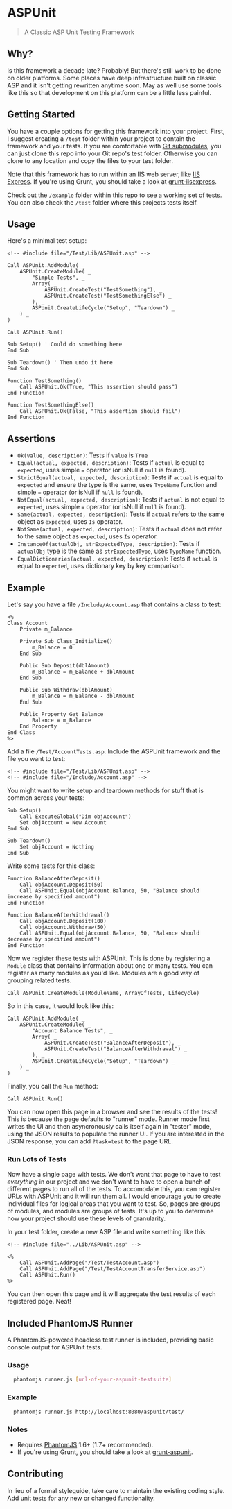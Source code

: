# ASPUnit

> A Classic ASP Unit Testing Framework

## Why?

Is this framework a decade late? Probably! But there's still work to be done on older platforms. Some places have deep infrastructure built on classic ASP and it isn't getting rewritten anytime soon. May as well use some tools like this so that development on this platform can be a little less painful.

## Getting Started

You have a couple options for getting this framework into your project. First, I suggest creating a `/test` folder within your project to contain the framework and your tests. If you are comfortable with [Git submodules](http://git-scm.com/book/en/Git-Tools-Submodules), you can just clone this repo into your Git repo's test folder. Otherwise you can clone to any location and copy the files to your test folder.

Note that this framework has to run within an IIS web server, like [IIS Express](http://www.microsoft.com/en-us/download/details.aspx?id=1038). If you're using Grunt, you should take a look at [grunt-iisexpress](https://github.com/rpeterclark/grunt-iisexpress).

Check out the `/example` folder within this repo to see a working set of tests. You can also check the `/test` folder where this projects tests itself.

## Usage

Here's a minimal test setup:

```
<!-- #include file="/Test/Lib/ASPUnit.asp" -->

Call ASPUnit.AddModule( _
	ASPUnit.CreateModule( _
		"Simple Tests", _
		Array( _
			ASPUnit.CreateTest("TestSomething"), _
			ASPUnit.CreateTest("TestSomethingElse") _
		), _
		ASPUnit.CreateLifeCycle("Setup", "Teardown") _
	) _
)

Call ASPUnit.Run()

Sub Setup() ' Could do something here
End Sub

Sub Teardown() ' Then undo it here
End Sub

Function TestSomething()
	Call ASPUnit.Ok(True, "This assertion should pass")
End Function

Function TestSomethingElse()
	Call ASPUnit.Ok(False, "This assertion should fail")
End Function
```

## Assertions

- `Ok(value, description)`: Tests if `value` is `True`
- `Equal(actual, expected, description)`: Tests if `actual` is equal to `expected`, uses simple `=` operator (or isNull if `null` is found).
- `StrictEqual(actual, expected, description)`: Tests if `actual` is equal to `expected` and ensure the type is the same, uses `TypeName` function and simple `=` operator (or isNull if `null` is found).
- `NotEqual(actual, expected, description)`: Tests if `actual` is not equal to `expected`, uses simple `=` operator (or isNull if `null` is found).
- `Same(actual, expected, description)`: Tests if `actual` refers to the same object as `expected`, uses `Is` operator.
- `NotSame(actual, expected, description)`: Tests if `actual` does not refer to the same object as `expected`, uses `Is` operator.
- `InstanceOf(actualObj, strExpectedType, description)`: Tests if `actualObj` type is the same as `strExpectedType`, uses `TypeName` function.
- `EqualDictionaries(actual, expected, description)`: Tests if `actual` is equal to `expected`, uses dictionary key by key comparison.

## Example

Let's say you have a file `/Include/Account.asp` that contains a class to test:

```
<%
Class Account
    Private m_Balance

	Private Sub Class_Initialize()
		m_Balance = 0
	End Sub

	Public Sub Deposit(dblAmount)
		m_Balance = m_Balance + dblAmount
	End Sub

	Public Sub Withdraw(dblAmount)
		m_Balance = m_Balance - dblAmount
	End Sub

	Public Property Get Balance
		Balance = m_Balance
	End Property
End Class
%>
```

Add a file `/Test/AccountTests.asp`. Include the ASPUnit framework and the file you want to test:

```
<!-- #include file="/Test/Lib/ASPUnit.asp" -->
<!-- #include file="/Include/Account.asp" -->
```

You might want to write setup and teardown methods for stuff that is common across your tests:

```
Sub Setup()
	Call ExecuteGlobal("Dim objAccount")
	Set objAccount = New Account
End Sub

Sub Teardown()
	Set objAccount = Nothing
End Sub
```

Write some tests for this class:

```
Function BalanceAfterDeposit()
	Call objAccount.Deposit(50)
	Call ASPUnit.Equal(objAccount.Balance, 50, "Balance should increase by specified amount")
End Function

Function BalanceAfterWithdrawal()
	Call objAccount.Deposit(100)
	Call objAccount.Withdraw(50)
	Call ASPUnit.Equal(objAccount.Balance, 50, "Balance should decrease by specified amount")
End Function
```

Now we register these tests with ASPUnit. This is done by registering a `Module` class that contains information about one or many tests. You can register as many modules as you'd like. Modules are a good way of grouping related tests.

```
Call ASPUnit.CreateModule(ModuleName, ArrayOfTests, Lifecycle)
```

So in this case, it would look like this:

```
Call ASPUnit.AddModule( _
	ASPUnit.CreateModule( _
		"Account Balance Tests", _
		Array( _
			ASPUnit.CreateTest("BalanceAfterDeposit"), _
			ASPUnit.CreateTest("BalanceAfterWithdrawal") _
		), _
		ASPUnit.CreateLifeCycle("Setup", "Teardown") _
	) _
)
```

Finally, you call the `Run` method:

```
Call ASPUnit.Run()
```

You can now open this page in a browser and see the results of the tests! This is because the page defaults to "runner" mode. Runner mode first writes the UI and then asyncronously calls itself again in "tester" mode, using the JSON results to populate the runner UI. If you are interested in the JSON response, you can add `?task=test` to the page URL.

### Run Lots of Tests

Now have a single page with tests. We don't want that page to have to test *everything* in our project and we don't want to have to open a bunch of different pages to run all of the tests. To accomodate this, you can register URLs with ASPUnit and it will run them all. I would encourage you to create individual files for logical areas that you want to test. So, pages are groups of modules, and modules are groups of tests. It's up to you to determine how your project should use these levels of granularity.

In your test folder, create a new ASP file and write something like this:

```
<!-- #include file="../Lib/ASPUnit.asp" -->

<%
	Call ASPUnit.AddPage("/Test/TestAccount.asp")
	Call ASPUnit.AddPage("/Test/TestAccountTransferService.asp")
	Call ASPUnit.Run()
%>
```

You can then open this page and it will aggregate the test results of each registered page. Neat!

## Included PhantomJS Runner

A PhantomJS-powered headless test runner is included, providing basic console output for ASPUnit tests.

### Usage
```bash
  phantomjs runner.js [url-of-your-aspunit-testsuite]
```

### Example
```bash
  phantomjs runner.js http://localhost:8080/aspunit/test/
```

### Notes
 - Requires [PhantomJS](http://phantomjs.org/) 1.6+ (1.7+ recommended).
 - If you're using Grunt, you should take a look at [grunt-aspunit](https://github.com/rpeterclark/grunt-aspunit).

## Contributing
In lieu of a formal styleguide, take care to maintain the existing coding style. Add unit tests for any new or changed functionality.